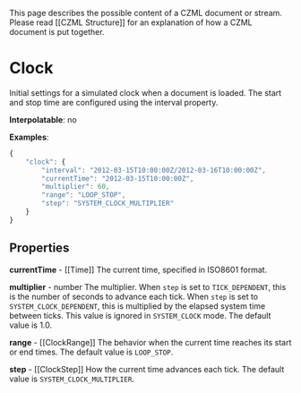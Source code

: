 This page describes the possible content of a CZML document or stream.  Please read [[CZML Structure]] for an explanation of how a CZML document is put together.

# Clock

Initial settings for a simulated clock when a document is loaded.  The start and stop time are configured using the interval property.

**Interpolatable**: no

**Examples**:

```javascript
{
    "clock": {
        "interval": "2012-03-15T10:00:00Z/2012-03-16T10:00:00Z",
        "currentTime": "2012-03-15T10:00:00Z",
        "multiplier": 60,
        "range": "LOOP_STOP",
        "step": "SYSTEM_CLOCK_MULTIPLIER"
    }
}
```

## Properties

**currentTime** - [[Time]]
The current time, specified in ISO8601 format.


**multiplier** - number
The multiplier.  When `step` is set to `TICK_DEPENDENT`, this is the number of seconds to advance each tick.  When `step` is set to `SYSTEM_CLOCK_DEPENDENT`, this is multiplied by the elapsed system time between ticks.  This value is ignored in `SYSTEM_CLOCK` mode.  The default value is 1.0.


**range** - [[ClockRange]]
The behavior when the current time reaches its start or end times.  The default value is `LOOP_STOP`.


**step** - [[ClockStep]]
How the current time advances each tick.  The default value is `SYSTEM_CLOCK_MULTIPLIER`.


